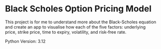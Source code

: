 # Black Scholes Option Pricing Model

This project is for me to understand more about the Black-Scholes equation and create an app to visualise how each of the five factors: underlying price, strike price, time to expiry, volatility, and risk-free rate.

Python Version: 3.12